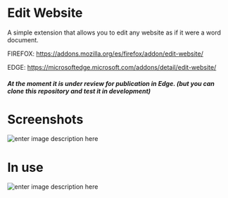 # Edit Website

A simple extension that allows you to edit any website as if it were a word document.

FIREFOX: https://addons.mozilla.org/es/firefox/addon/edit-website/

EDGE: https://microsoftedge.microsoft.com/addons/detail/edit-website/

##### At the moment it is under review for publication in Edge. (but you can clone this repository and test it in development)

# Screenshots
![enter image description here](https://raw.githubusercontent.com/ever2402/Editwebsite-extension/main/captura.png)
# In use
![enter image description here](https://raw.githubusercontent.com/ever2402/Editwebsite-extension/main/usando.gif)
